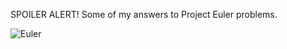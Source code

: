 SPOILER ALERT! Some of my answers to Project Euler problems.

![Euler](http://projecteuler.net/profile/abeinstein.png)
